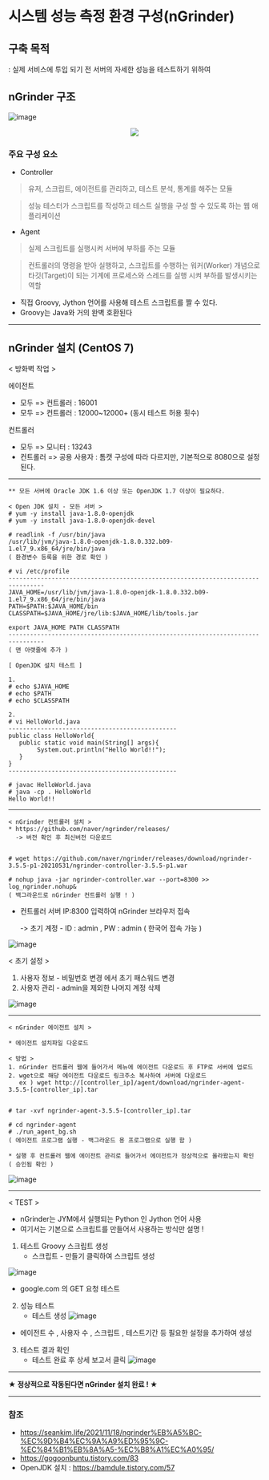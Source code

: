 # 시스템 성능 측정 환경 구성(nGrinder)

## 구축 목적
: 실제 서비스에 투입 되기 전 서버의 자세한 성능을 테스트하기 위하여


## nGrinder 구조

![image](./images/%EC%8B%9C%EC%8A%A4%ED%85%9C%20%EC%84%B1%EB%8A%A5%20%EC%B8%A1%EC%A0%95%20%ED%99%98%EA%B2%BD%20%EA%B5%AC%EC%84%B1(nGrinder)/1.PNG)
   <center>
     <img src="./images/%EC%8B%9C%EC%8A%A4%ED%85%9C%20%EC%84%B1%EB%8A%A5%20%EC%B8%A1%EC%A0%95%20%ED%99%98%EA%B2%BD%20%EA%B5%AC%EC%84%B1(nGrinder)/1.PNG" />
   </center>

### 주요 구성 요소
* Controller
> 유저, 스크립트, 에이전트를 관리하고, 테스트 분석, 통계를 해주는 모듈

> 성능 테스터가 스크립트를 작성하고 테스트 실행을 구성 할 수 있도록 하는 웹 애플리케이션


* Agent
> 실제 스크립트를 실행시켜 서버에 부하를 주는 모듈

> 컨트롤러의 명령을 받아 실행하고, 스크립트를 수행하는 워커(Worker) 개념으로 타깃(Target)이 되는 기계에 프로세스와 스레드를 실행 시켜 부하를 발생시키는 역할

+ 직접 Groovy, Jython 언어를 사용해 테스트 스크립트를 짤 수 있다.
+ Groovy는 Java와 거의 완벽 호환된다
***

## nGrinder 설치 (CentOS 7)

< 방화벽 작업 >

에이전트
* 모두 => 컨트롤러 : 16001
* 모두 => 컨트롤러 : 12000~12000+ (동시 테스트 허용 횟수)

컨트롤러

* 모두 => 모니터 : 13243
* 컨트롤러 => 공용 사용자 : 톰캣 구성에 따라 다르지만, 기본적으로 8080으로 설정된다.

***
```
** 모든 서버에 Oracle JDK 1.6 이상 또는 OpenJDK 1.7 이상이 필요하다.

< Open JDK 설치 - 모든 서버 >
# yum -y install java-1.8.0-openjdk
# yum -y install java-1.8.0-openjdk-devel

# readlink -f /usr/bin/java
/usr/lib/jvm/java-1.8.0-openjdk-1.8.0.332.b09-1.el7_9.x86_64/jre/bin/java
( 환경변수 등록을 위한 경로 확인 )

# vi /etc/profile
--------------------------------------------------------------------------------
JAVA_HOME=/usr/lib/jvm/java-1.8.0-openjdk-1.8.0.332.b09-1.el7_9.x86_64/jre/bin/java
PATH=$PATH:$JAVA_HOME/bin
CLASSPATH=$JAVA_HOME/jre/lib:$JAVA_HOME/lib/tools.jar

export JAVA_HOME PATH CLASSPATH
--------------------------------------------------------------------------------
( 맨 아랫줄에 추가 )

[ OpenJDK 설치 테스트 ]

1.
# echo $JAVA_HOME
# echo $PATH
# echo $CLASSPATH

2. 
# vi HelloWorld.java
-----------------------------------------------
public class HelloWorld{
   public static void main(String[] args){
        System.out.println("Hello World!!");
   }
}
-----------------------------------------------

# javac HelloWorld.java
# java -cp . HelloWorld
Hello World!!
```

***

```
< nGrinder 컨트롤러 설치 >
* https://github.com/naver/ngrinder/releases/
  -> 버전 확인 후 최신버전 다운로드


# wget https://github.com/naver/ngrinder/releases/download/ngrinder-3.5.5-p1-20210531/ngrinder-controller-3.5.5-p1.war

# nohup java -jar ngrinder-controller.war --port=8300 >> log_ngrinder.nohup&
( 백그라운드로 nGrinder 컨트롤러 실행 ! )

```
* 컨트롤러 서버 IP:8300 입력하여 nGrinder 브라우저 접속
  
  -> 초기 계정 - ID : admin , PW : admin ( 한국어 접속 가능 )

![image](/Server/images/%EC%8B%9C%EC%8A%A4%ED%85%9C%20%EC%84%B1%EB%8A%A5%20%EC%B8%A1%EC%A0%95%20%ED%99%98%EA%B2%BD%20%EA%B5%AC%EC%84%B1(nGrinder)/2.PNG)

< 초기 설정 >
1. 사용자 정보 - 비밀번호 변경 에서 초기 패스워드 변경
2. 사용자 관리 - admin을 제외한 나머지 계정 삭제

![image](/Server/images/%EC%8B%9C%EC%8A%A4%ED%85%9C%20%EC%84%B1%EB%8A%A5%20%EC%B8%A1%EC%A0%95%20%ED%99%98%EA%B2%BD%20%EA%B5%AC%EC%84%B1(nGrinder)/3.PNG)


***

```
< nGrinder 에이전트 설치 >

* 에이전트 설치파일 다운로드

< 방법 >
1. nGrinder 컨트롤러 웹에 들어가서 메뉴에 에이전트 다운로드 후 FTP로 서버에 업로드
2. wget으로 해당 에이전트 다운로드 링크주소 복사하여 서버에 다운로드
   ex ) wget http://[controller_ip]/agent/download/ngrinder-agent-3.5.5-[controller_ip].tar


# tar -xvf ngrinder-agent-3.5.5-[controller_ip].tar

# cd ngrinder-agent
# ./run_agent_bg.sh
( 에이전트 프로그램 실행 - 백그라운드 용 프로그램으로 실행 함 )

* 실행 후 컨트롤러 웹에 에이전트 관리로 들어가서 에이전트가 정상적으로 올라왔는지 확인 ( 승인됨 확인 )
```
![image](/Server/images/%EC%8B%9C%EC%8A%A4%ED%85%9C%20%EC%84%B1%EB%8A%A5%20%EC%B8%A1%EC%A0%95%20%ED%99%98%EA%B2%BD%20%EA%B5%AC%EC%84%B1(nGrinder)/4.PNG)

***

< TEST >
* nGrinder는 JYM에서 실행되는 Python 인 Jython 언어 사용
* 여기서는 기본으로 스크립트를 만들어서 사용하는 방식만 설명 !

 
1. 테스트 Groovy 스크립트 생성
   - 스크립트 - 만들기 클릭하여 스크립트 생성

![image](/Server/images/%EC%8B%9C%EC%8A%A4%ED%85%9C%20%EC%84%B1%EB%8A%A5%20%EC%B8%A1%EC%A0%95%20%ED%99%98%EA%B2%BD%20%EA%B5%AC%EC%84%B1(nGrinder)/5.PNG)
- google.com 의 GET 요청 테스트


2. 성능 테스트
   - 테스트 생성
  ![image](/Server/images/%EC%8B%9C%EC%8A%A4%ED%85%9C%20%EC%84%B1%EB%8A%A5%20%EC%B8%A1%EC%A0%95%20%ED%99%98%EA%B2%BD%20%EA%B5%AC%EC%84%B1(nGrinder)/6.PNG)
  - 에이전트 수 , 사용자 수 , 스크립트 , 테스트기간 등 필요한 설정을 추가하여 생성

3. 테스트 결과 확인
   - 테스트 완료 후 상세 보고서 클릭
    ![image](/Server/images/%EC%8B%9C%EC%8A%A4%ED%85%9C%20%EC%84%B1%EB%8A%A5%20%EC%B8%A1%EC%A0%95%20%ED%99%98%EA%B2%BD%20%EA%B5%AC%EC%84%B1(nGrinder)/7.PNG)

***
**★ 정상적으로 작동된다면 nGrinder 설치 완료 ! ★**
***

### 참조
- https://seankim.life/2021/11/18/ngrinder%EB%A5%BC-%EC%9D%B4%EC%9A%A9%ED%95%9C-%EC%84%B1%EB%8A%A5-%EC%B8%A1%EC%A0%95/
- https://gogoonbuntu.tistory.com/83
- OpenJDK 설치 : https://bamdule.tistory.com/57